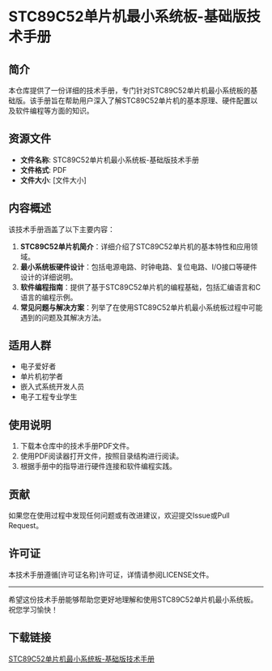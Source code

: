 # STC89C52单片机最小系统板-基础版技术手册

## 简介
本仓库提供了一份详细的技术手册，专门针对STC89C52单片机最小系统板的基础版。该手册旨在帮助用户深入了解STC89C52单片机的基本原理、硬件配置以及软件编程等方面的知识。

## 资源文件
- **文件名称**: STC89C52单片机最小系统板-基础版技术手册
- **文件格式**: PDF
- **文件大小**: [文件大小]

## 内容概述
该技术手册涵盖了以下主要内容：
1. **STC89C52单片机简介**：详细介绍了STC89C52单片机的基本特性和应用领域。
2. **最小系统板硬件设计**：包括电源电路、时钟电路、复位电路、I/O接口等硬件设计的详细说明。
3. **软件编程指南**：提供了基于STC89C52单片机的编程基础，包括汇编语言和C语言的编程示例。
4. **常见问题与解决方案**：列举了在使用STC89C52单片机最小系统板过程中可能遇到的问题及其解决方法。

## 适用人群
- 电子爱好者
- 单片机初学者
- 嵌入式系统开发人员
- 电子工程专业学生

## 使用说明
1. 下载本仓库中的技术手册PDF文件。
2. 使用PDF阅读器打开文件，按照目录结构进行阅读。
3. 根据手册中的指导进行硬件连接和软件编程实践。

## 贡献
如果您在使用过程中发现任何问题或有改进建议，欢迎提交Issue或Pull Request。

## 许可证
本技术手册遵循[许可证名称]许可证，详情请参阅LICENSE文件。

---
希望这份技术手册能够帮助您更好地理解和使用STC89C52单片机最小系统板。祝您学习愉快！

## 下载链接

[STC89C52单片机最小系统板-基础版技术手册](https://pan.quark.cn/s/0829a1ee1d8a)